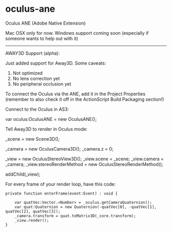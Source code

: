 oculus-ane
==========

Oculus ANE (Adobe Native Extension)

Mac OSX only for now. Windows support coming soon (especially if someone wants to help out with it)

--- 

AWAY3D Support (alpha): 

Just added support for Away3D. Some caveats:

1) Not optimized
2) No lens correction yet
3) No peripheral occlusion yet

To connect the Oculus via the ANE, add it in the Project Properties (remember to also check it off in the ActionScript Build Packaging section!)

Connect to the Oculus in AS3:

  var oculus:OculusANE = new OculusANE();

Tell Away3D to render in Oculus mode:

  _scene = new Scene3D();
  
  _camera = new OculusCamera3D();
  _camera.z = 0;
  
  _view = new OculusStereoView3D();
  _view.scene = _scene;
  _view.camera = _camera;
  _view.stereoRenderMethod = new OculusStereoRenderMethod();

  addChild(_view);

For every frame of your render loop, have this code:

	private function enterFrame(event:Event) : void {
		
		var quatVec:Vector.<Number> = _oculus.getCameraQuaternion();
		var quat:Quaternion = new Quaternion(-quatVec[0], -quatVec[1], quatVec[2], quatVec[3]); 
		_camera.transform = quat.toMatrix3D(_core.transform);
		_view.render();
	}


